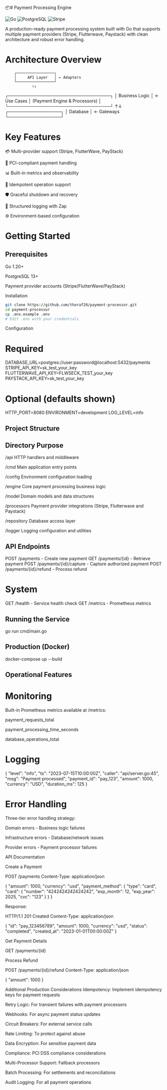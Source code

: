 📦# Payment Processing Engine

![Go](https://img.shields.io/badge/Go-1.20+-00ADD8?logo=go)
![PostgreSQL](https://img.shields.io/badge/PostgreSQL-13+-336791?logo=postgresql)
![Stripe](https://img.shields.io/badge/Stripe-API-008CDD?logo=stripe)

A production-ready payment processing system built with Go that supports multiple payment providers (Stripe, Flutterwave, Paystack) with clean architecture and robust error handling.

# Architecture Overview

        ┌─────────────────┐
        │     API Layer   │ ← Adapters
        └─────────────────┘
                ↑↓
┌─────────────────────────────────┐
│        Business Logic           │ ← Use Cases
│  (Payment Engine & Processors)  │
└─────────────────────────────────┘
                ↑↓
        ┌─────────────────┐
        │     Database    │ ← Gateways
        └─────────────────┘



# Key Features
💳 Multi-provider support (Stripe, FlutterWave, PayStack)

🔐 PCI-compliant payment handling

📊 Built-in metrics and observability

🔄 Idempotent operation support

🛡️ Graceful shutdown and recovery

📝 Structured logging with Zap

⚙️ Environment-based configuration

# Getting Started
## Prerequisites

Go 1.20+

PostgreSQL 13+

Payment provider accounts (Stripe/FlutterWave/PayStack)

Installation

```bash
git clone https://github.com/thoraf20/payment-processor.git
cd payment-processor
cp .env.example .env
# Edit .env with your credentials
```

Configuration

# Required
DATABASE_URL=postgres://user:password@localhost:5432/payments
STRIPE_API_KEY=sk_test_your_key
FLUTTERWAVE_API_KEY=FLWSECK_TEST_your_key
PAYSTACK_API_KEY=sk_test_your_key

# Optional (defaults shown)
HTTP_PORT=8080
ENVIRONMENT=development
LOG_LEVEL=info


## Project Structure

Directory                               Purpose
--------------------------------------------------------------------------
/api	          HTTP handlers and middleware

/cmd	          Main application entry points

/config	        Environment configuration loading

/engine	        Core payment processing business logic

/model	        Domain models and data structures

/processors	    Payment provider integrations (Stripe, Flutterwave and Paystack)

/repository	    Database access layer

/logger	        Logging configuration and utilities

## API Endpoints

POST   /payments                      - Create new payment
GET    /payments/{id}                 - Retrieve payment
POST   /payments/{id}/capture         - Capture authorized payment
POST   /payments/{id}/refund          - Process refund

# System

GET    /health       - Service health check
GET    /metrics      - Prometheus metrics

## Running the Service

go run cmd/main.go

## Production (Docker)

docker-compose up --build

## Operational Features

# Monitoring

Built-in Prometheus metrics available at /metrics:

  payment_requests_total

  payment_processing_time_seconds

  database_operations_total

# Logging

{
  "level": "info",
  "ts": "2023-07-15T10:00:00Z",
  "caller": "api/server.go:45",
  "msg": "Payment processed",
  "payment_id": "pay_123",
  "amount": 1000,
  "currency": "USD",
  "duration_ms": 125
}

# Error Handling

Three-tier error handling strategy:

  Domain errors - Business logic failures

  Infrastructure errors - Database/network issues

  Provider errors - Payment processor failures

API Documentation

Create a Payment

POST /payments
Content-Type: application/json

{
  "amount": 1000,
  "currency": "usd",
  "payment_method": {
    "type": "card",
    "card": {
      "number": "4242424242424242",
      "exp_month": 12,
      "exp_year": 2025,
      "cvc": "123"
    }
  }
}

Response:

HTTP/1.1 201 Created
Content-Type: application/json

{
  "id": "pay_123456789",
  "amount": 1000,
  "currency": "usd",
  "status": "completed",
  "created_at": "2023-01-01T00:00:00Z"
}

Get Payment Details

GET /payments/{id}

Process Refund

POST /payments/{id}/refund
Content-Type: application/json

{
  "amount": 1000
}


Additional Production Considerations
Idempotency: Implement idempotency keys for payment requests

Retry Logic: For transient failures with payment processors

Webhooks: For async payment status updates

Circuit Breakers: For external service calls

Rate Limiting: To protect against abuse

Data Encryption: For sensitive payment data

Compliance: PCI DSS compliance considerations

Multi-Processor Support: Fallback processors

Batch Processing: For settlements and reconciliations

Audit Logging: For all payment operations
